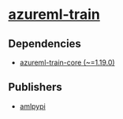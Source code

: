 # [azureml-train](https://pypi.org/project/azureml-train)

## Dependencies
- [azureml-train-core (~=1.19.0)](packages/a/azureml-train-core.md)



## Publishers
- [amlpypi](https://pypi.org/user/amlpypi)

